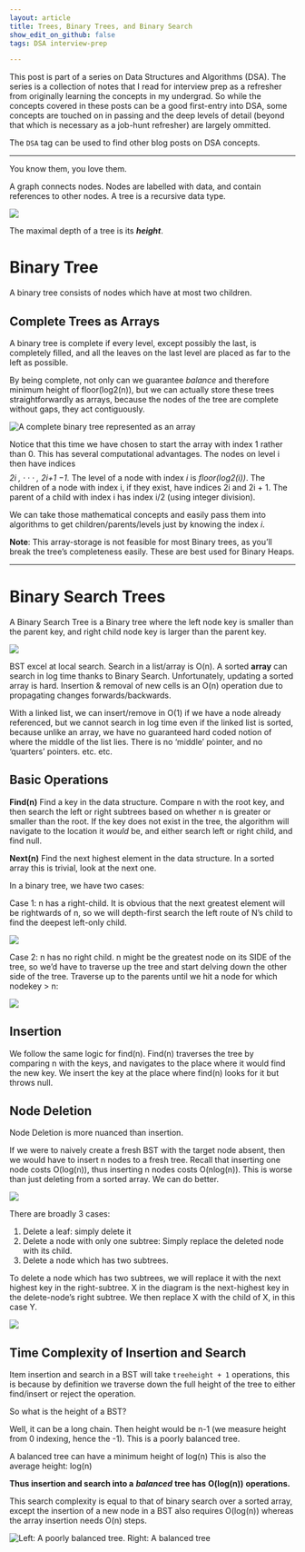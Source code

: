 ```yaml
---
layout: article
title: Trees, Binary Trees, and Binary Search
show_edit_on_github: false
tags: DSA interview-prep

---
```


This post is part of a series on Data Structures and Algorithms (DSA). The series is a collection of notes that I read for interview prep as a refresher from originally learning the concepts in my undergrad. So while the concepts covered in these posts can be a good first-entry into DSA, some concepts are touched on in passing and the deep levels of detail (beyond that which is necessary as a job-hunt refresher) are largely ommitted.

The `DSA` tag can be used to find other blog posts on DSA concepts.

---

You know them, you love them.

A graph connects nodes. Nodes are labelled with data, and contain references to other nodes.
A tree is a recursive data type.



![](https://www.researchgate.net/profile/Nicholas_Zerbel/publication/329029668/figure/fig1/AS:694428989661184@1542576181506/Example-of-a-search-tree-data-structure-with-key-structural-components-labelled_W640.jpg)


The maximal depth of a tree is its ***height***.


# Binary Tree

A binary tree consists of nodes which have at most two children.


## Complete Trees as Arrays

A binary tree is complete if every level, except possibly the last, is completely filled, and all the leaves on the last level are placed as far to the left as possible.

By being complete, not only can we guarantee *balance* and therefore minimum height of floor(log2(n)), but we can actually store these trees straightforwardly as arrays, because the nodes of the tree are complete without gaps, they act contiguously.


![A complete binary tree represented as an array](https://paper-attachments.dropbox.com/s_9B2ACF6BAE0B1357CF15B6234DDEF9E905C7083167AC0F29B2E2441E67837F43_1595856139659_image.png)


Notice that this time we have chosen to start the array with index 1 rather than 0. This has several computational advantages. The nodes on level i then have indices $$$$*2i , · · · , 2i+1 −1.* The level of a node with index *i* is *floor(log2(i))*. The children of a node with index i, if they exist, have indices 2i and 2i + 1. The parent of a child with index i has index i/2 (using integer division).

We can take those mathematical concepts and easily pass them into algorithms to get children/parents/levels just by knowing the index *i*.

**Note**: This array-storage is not feasible for most Binary trees, as you’ll break the tree’s completeness easily. These are best used for Binary Heaps.

---

# Binary Search Trees
A Binary Search Tree is a Binary tree where the left node key is smaller than the parent key, and right child node key is larger than the parent key.




![](https://miro.medium.com/max/1194/1*ziYvZzrttFYMXkkV9u66jw.png)


BST excel at local search. Search in a list/array is O(n). A sorted **array** can search in log time thanks to Binary Search.
Unfortunately, updating a sorted array is hard. Insertion & removal of new cells is an O(n) operation due to propagating changes forwards/backwards.

With a linked list, we can insert/remove in O(1) if we have a node already referenced, but we cannot search in log time even if the linked list is sorted, because unlike an array, we have no guaranteed hard coded notion of where the middle of the list lies. There is no ‘middle’ pointer, and no ‘quarters’ pointers. etc. etc.


## Basic Operations

**Find(n)**
Find a key in the data structure.
Compare n with the root key, and then search the left or right subtrees based on whether n is greater or smaller than the root.
If the key does not exist in the tree, the algorithm will navigate to the location it *would* be, and either search left or right child, and find null.

**Next(n)**
Find the next highest element in the data structure.
In a sorted array this is trivial, look at the next one.

In a binary tree, we have two cases:

Case 1: n has a right-child. It is obvious that the next greatest element will be rightwards of n, so we will depth-first search the left route of N’s child to find the deepest left-only child.


![](https://paper-attachments.dropbox.com/s_15ED02664217C73ABAFFC9BD2192FED4B19AC4EE33613FC4B13C956AC770B84D_1595781523677_image.png)


Case 2: n has no right child. n might be the greatest node on its SIDE of the tree, so we’d have to traverse up the tree and start delving down the other side of the tree.
Traverse up to the parents until we hit a node for which nodekey > n:


![](https://paper-attachments.dropbox.com/s_15ED02664217C73ABAFFC9BD2192FED4B19AC4EE33613FC4B13C956AC770B84D_1595781841045_image.png)



## Insertion

We follow the same logic for find(n). Find(n) traverses the tree by comparing n with the keys, and navigates to the place where it would find the new key.
We insert the key at the place where find(n) looks for it but throws null.



## Node Deletion

Node Deletion is more nuanced than insertion.

If we were to naively create a fresh BST with the target node absent, then we would have to insert n nodes to a fresh tree. Recall that inserting one node costs O(log(n)), thus inserting n nodes costs O(nlog(n)). This is worse than just deleting from a sorted array. We can do better.

 

![](https://paper-attachments.dropbox.com/s_15ED02664217C73ABAFFC9BD2192FED4B19AC4EE33613FC4B13C956AC770B84D_1595805169797_image.png)


There are broadly 3 cases:

1. Delete a leaf: simply delete it
2. Delete a node with only one subtree: Simply replace the deleted node with its child.
3. Delete a node which has two subtrees.

To delete a node which has two subtrees, we will replace it with the next highest key in the right-subtree. X in the diagram is the next-highest key in the delete-node’s right subtree.
We then replace X with the child of X, in this case Y.


![](https://paper-attachments.dropbox.com/s_15ED02664217C73ABAFFC9BD2192FED4B19AC4EE33613FC4B13C956AC770B84D_1595805360317_image.png)



## Time Complexity of Insertion and Search

Item insertion and search in a BST will take `treeheight + 1` operations, this is because by definition we traverse down the full height of the tree to either find/insert or reject the operation. 

So what is the height of a BST?

Well, it can be a long chain. Then height would be n-1 (we measure height from 0 indexing, hence the -1). This is a poorly balanced tree.

A balanced tree can have a minimum height of log(n)
This is also the average height: log(n)

**Thus insertion and search into a** ***balanced*** **tree has** **O(log(n))** **operations.**

This search complexity is equal to that of binary search over a sorted array, except the insertion of a new node in a BST also requires O(log(n)) whereas the array insertion needs O(n) steps.


![Left: A poorly balanced tree.      Right: A balanced tree](https://media.geeksforgeeks.org/wp-content/uploads/Node_height.jpg)




